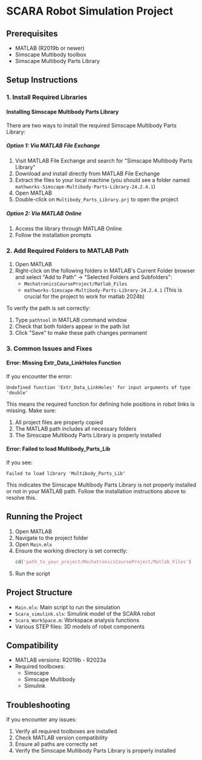 # SCARA Robot Simulation Project

## Prerequisites
- MATLAB (R2019b or newer)
- Simscape Multibody toolbox
- Simscape Multibody Parts Library

## Setup Instructions

### 1. Install Required Libraries

#### Installing Simscape Multibody Parts Library
There are two ways to install the required Simscape Multibody Parts Library:

##### Option 1: Via MATLAB File Exchange
1. Visit MATLAB File Exchange and search for "Simscape Multibody Parts Library"
2. Download and install directly from MATLAB File Exchange
3. Extract the files to your local machine (you should see a folder named `mathworks-Simscape-Multibody-Parts-Library-24.2.4.1`)
4. Open MATLAB
5. Double-click on `Multibody_Parts_Library.prj` to open the project

##### Option 2: Via MATLAB Online
1. Access the library through MATLAB Online
2. Follow the installation prompts

### 2. Add Required Folders to MATLAB Path

1. Open MATLAB
2. Right-click on the following folders in MATLAB's Current Folder browser and select "Add to Path" → "Selected Folders and Subfolders":
   - `MechatronicsCourseProject/Matlab_Files`
   - `mathworks-Simscape-Multibody-Parts-Library-24.2.4.1` (This is crucial for the project to work for matlab 2024b)

To verify the path is set correctly:
1. Type `pathtool` in MATLAB command window
2. Check that both folders appear in the path list
3. Click "Save" to make these path changes permanent

### 3. Common Issues and Fixes

#### Error: Missing Extr_Data_LinkHoles Function
If you encounter the error:
```
Undefined function 'Extr_Data_LinkHoles' for input arguments of type 'double'
```
This means the required function for defining hole positions in robot links is missing. Make sure:
1. All project files are properly copied
2. The MATLAB path includes all necessary folders
3. The Simscape Multibody Parts Library is properly installed

#### Error: Failed to load Multibody_Parts_Lib
If you see:
```
Failed to load library 'Multibody_Parts_Lib'
```
This indicates the Simscape Multibody Parts Library is not properly installed or not in your MATLAB path. Follow the installation instructions above to resolve this.

## Running the Project

1. Open MATLAB
2. Navigate to the project folder
3. Open `Main.mlx`
4. Ensure the working directory is set correctly:
   ```matlab
   cd('path_to_your_project/MechatronicsCourseProject/Matlab_Files')
   ```
5. Run the script

## Project Structure

- `Main.mlx`: Main script to run the simulation
- `Scara_simulink.slx`: Simulink model of the SCARA robot
- `Scara_WorkSpace.m`: Workspace analysis functions
- Various STEP files: 3D models of robot components

## Compatibility
- MATLAB versions: R2019b - R2023a
- Required toolboxes:
  - Simscape
  - Simscape Multibody
  - Simulink

## Troubleshooting

If you encounter any issues:
1. Verify all required toolboxes are installed
2. Check MATLAB version compatibility
3. Ensure all paths are correctly set
4. Verify the Simscape Multibody Parts Library is properly installed
